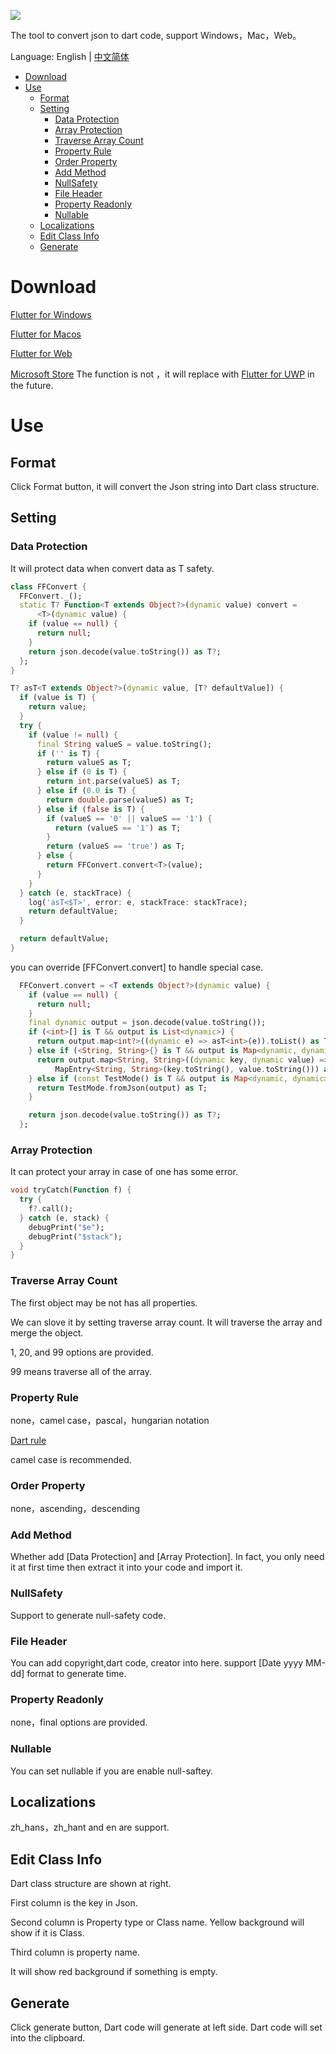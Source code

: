 ![](https://github.com/fluttercandies/JsonToDart/blob/master/UWP/Assets/Wide310x150Logo.scale-400.png)


The tool to convert json to dart code, support Windows，Mac，Web。

Language: English | [中文简体](README-ZH.md)
- [Download](#download)
- [Use](#use)
  - [Format](#format)
  - [Setting](#setting)
    - [Data Protection](#data-protection)
    - [Array Protection](#array-protection)
    - [Traverse Array Count](#traverse-array-count)
    - [Property Rule](#property-rule)
    - [Order Property](#order-property)
    - [Add Method](#add-method)
    - [NullSafety](#nullsafety)
    - [File Header](#file-header)
    - [Property Readonly](#property-readonly)
    - [Nullable](#nullable)
  - [Localizations](#localizations)
  - [Edit Class Info](#edit-class-info)
  - [Generate](#generate)

# Download

[Flutter for Windows](https://github.com/fluttercandies/JsonToDart/releases/)

[Flutter for Macos](https://github.com/fluttercandies/JsonToDart/releases/)

[Flutter for Web](https://fluttercandies.github.io/JsonToDart/)

[Microsoft Store](https://www.microsoft.com/store/apps/9NBRW9451QSR) The function is not ，it will replace with  [Flutter for UWP](https://github.com/flutter/flutter/issues/14967) in the future.

# Use

## Format

Click Format button, it will convert the Json string into Dart class structure.
## Setting
### Data Protection

 It will protect data when convert data as T safety.

```dart
class FFConvert {
  FFConvert._();
  static T? Function<T extends Object?>(dynamic value) convert =
      <T>(dynamic value) {
    if (value == null) {
      return null;
    }
    return json.decode(value.toString()) as T?;
  };
}

T? asT<T extends Object?>(dynamic value, [T? defaultValue]) {
  if (value is T) {
    return value;
  }
  try {
    if (value != null) {
      final String valueS = value.toString();
      if ('' is T) {
        return valueS as T;
      } else if (0 is T) {
        return int.parse(valueS) as T;
      } else if (0.0 is T) {
        return double.parse(valueS) as T;
      } else if (false is T) {
        if (valueS == '0' || valueS == '1') {
          return (valueS == '1') as T;
        }
        return (valueS == 'true') as T;
      } else {
        return FFConvert.convert<T>(value);
      }
    }
  } catch (e, stackTrace) {
    log('asT<$T>', error: e, stackTrace: stackTrace);
    return defaultValue;
  }

  return defaultValue;
}
```

you can override [FFConvert.convert] to handle special case.
``` dart
  FFConvert.convert = <T extends Object?>(dynamic value) {
    if (value == null) {
      return null;
    }
    final dynamic output = json.decode(value.toString());
    if (<int>[] is T && output is List<dynamic>) {
      return output.map<int?>((dynamic e) => asT<int>(e)).toList() as T;
    } else if (<String, String>{} is T && output is Map<dynamic, dynamic>) {
      return output.map<String, String>((dynamic key, dynamic value) =>
          MapEntry<String, String>(key.toString(), value.toString())) as T;
    } else if (const TestMode() is T && output is Map<dynamic, dynamic>) {
      return TestMode.fromJson(output) as T;
    }

    return json.decode(value.toString()) as T?;
  };
```

### Array Protection

It can protect your array in case of one has some error.

```dart
void tryCatch(Function f) {
  try {
    f?.call();
  } catch (e, stack) {
    debugPrint("$e");
    debugPrint("$stack");
  }
}
```

### Traverse Array Count

The first object may be not has all properties.

We can slove it by setting traverse array count. It will traverse the array and merge the object.

1, 20, and 99 options are provided.

99 means traverse all of the array.

### Property Rule

none，camel case，pascal，hungarian notation

[Dart rule](https://dart.dev/guides/language/effective-dart/style)

camel case is recommended.

### Order Property

none，ascending，descending
### Add Method

Whether add [Data Protection] and [Array Protection].
In fact, you only need it at first time then extract it into your code and import it. 
### NullSafety

Support to generate null-safety code.

### File Header

You can add copyright,dart code, creator into here. support [Date yyyy MM-dd] format to generate time.

### Property Readonly

none，final options are provided.
### Nullable

You can set nullable if you are enable null-saftey.

## Localizations

zh_hans，zh_hant and en are support.

## Edit Class Info

 Dart class structure are shown at right.

First column is the key in Json.

Second column is Property type or Class name. Yellow background will show if it is Class.

Third column is property name.

It will show red background if something is empty.

## Generate

Click generate button, Dart code will generate at left side. Dart code will set into the clipboard.


